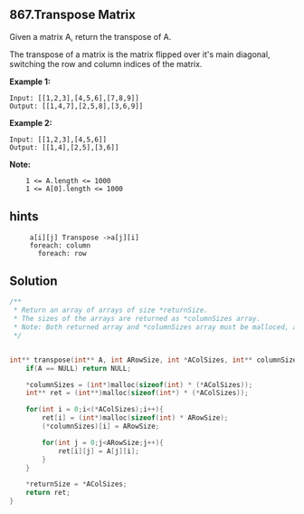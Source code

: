## 867.Transpose Matrix
Given a matrix A, return the transpose of A.

The transpose of a matrix is the matrix flipped over it's main diagonal, switching the row and column indices of the matrix.


**Example 1:**
```
Input: [[1,2,3],[4,5,6],[7,8,9]]
Output: [[1,4,7],[2,5,8],[3,6,9]]
```
**Example 2:**
```
Input: [[1,2,3],[4,5,6]]
Output: [[1,4],[2,5],[3,6]]
```

**Note:**
```
    1 <= A.length <= 1000
    1 <= A[0].length <= 1000
```

## hints
```
     a[i][j] Transpose ->a[j][i]
     foreach: column
       foreach: row
```
## Solution

``` c
/**
 * Return an array of arrays of size *returnSize.
 * The sizes of the arrays are returned as *columnSizes array.
 * Note: Both returned array and *columnSizes array must be malloced, assume caller calls free().
 */


int** transpose(int** A, int ARowSize, int *AColSizes, int** columnSizes, int* returnSize) {
    if(A == NULL) return NULL;

    *columnSizes = (int*)malloc(sizeof(int) * (*AColSizes));
    int** ret = (int**)malloc(sizeof(int*) * (*AColSizes));

    for(int i = 0;i<(*AColSizes);i++){
        ret[i] = (int*)malloc(sizeof(int) * ARowSize);
        (*columnSizes)[i] = ARowSize;

        for(int j = 0;j<ARowSize;j++){
            ret[i][j] = A[j][i];
        }
    }

    *returnSize = *AColSizes;
    return ret;
}

```